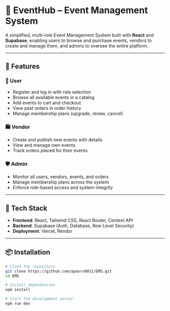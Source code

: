 # 🎉 EventHub – Event Management System

A simplified, multi-role Event Management System built with **React** and **Supabase**, enabling users to browse and purchase events, vendors to create and manage them, and admins to oversee the entire platform.

---

## 🚀 Features

### 👤 User
- Register and log in with role selection
- Browse all available events in a catalog
- Add events to cart and checkout
- View past orders in order history
- Manage membership plans (upgrade, renew, cancel)

### 🛍️ Vendor
- Create and publish new events with details
- View and manage own events
- Track orders placed for their events

### 🛡️ Admin
- Monitor all users, vendors, events, and orders
- Manage membership plans across the system
- Enforce role-based access and system integrity

---

## 🧠 Tech Stack

- **Frontend**: React, Tailwind CSS, React Router, Context API
- **Backend**: Supabase (Auth, Database, Row Level Security)
- **Deployment**: Vercel, Rendor

---

## 📦 Installation

```bash
# Clone the repository
git clone https://github.com/apoorv0011/EMS.git
cd EMS

# Install dependencies
npm install

# Start the development server
npm run dev
